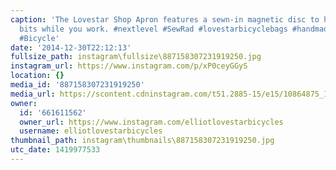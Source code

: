 ```yaml
---
caption: 'The Lovestar Shop Apron features a sewn-in magnetic disc to hold those small
  bits while you work. #nextlevel #SewRad #lovestarbicyclebags #handmade #cycling
  #Bicycle'
date: '2014-12-30T22:12:13'
fullsize_path: instagram\fullsize\887158307231919250.jpg
instagram_url: https://www.instagram.com/p/xP0ceyGGyS
location: {}
media_id: '887158307231919250'
media_url: https://scontent.cdninstagram.com/t51.2885-15/e15/10864875_1017821191566413_903060538_n.jpg?ig_cache_key=ODg3MTU4MzA3MjMxOTE5MjUw.2
owner:
  id: '661611562'
  owner_url: https://www.instagram.com/elliotlovestarbicycles
  username: elliotlovestarbicycles
thumbnail_path: instagram\thumbnails\887158307231919250.jpg
utc_date: 1419977533
---
```

